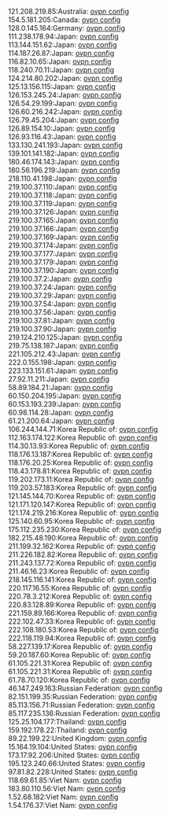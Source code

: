 121.208.219.85:Australia: [ovpn config](vpn/121_208_219_85.ovpn)  
154.5.181.205:Canada: [ovpn config](vpn/154_5_181_205.ovpn)  
128.0.145.164:Germany: [ovpn config](vpn/128_0_145_164.ovpn)  
111.238.178.94:Japan: [ovpn config](vpn/111_238_178_94.ovpn)  
113.144.151.62:Japan: [ovpn config](vpn/113_144_151_62.ovpn)  
114.187.26.87:Japan: [ovpn config](vpn/114_187_26_87.ovpn)  
116.82.10.65:Japan: [ovpn config](vpn/116_82_10_65.ovpn)  
118.240.70.11:Japan: [ovpn config](vpn/118_240_70_11.ovpn)  
124.214.80.202:Japan: [ovpn config](vpn/124_214_80_202.ovpn)  
125.13.156.115:Japan: [ovpn config](vpn/125_13_156_115.ovpn)  
126.153.245.24:Japan: [ovpn config](vpn/126_153_245_24.ovpn)  
126.54.29.199:Japan: [ovpn config](vpn/126_54_29_199.ovpn)  
126.60.216.242:Japan: [ovpn config](vpn/126_60_216_242.ovpn)  
126.79.45.204:Japan: [ovpn config](vpn/126_79_45_204.ovpn)  
126.89.154.10:Japan: [ovpn config](vpn/126_89_154_10.ovpn)  
126.93.116.43:Japan: [ovpn config](vpn/126_93_116_43.ovpn)  
133.130.241.193:Japan: [ovpn config](vpn/133_130_241_193.ovpn)  
139.101.141.182:Japan: [ovpn config](vpn/139_101_141_182.ovpn)  
180.46.174.143:Japan: [ovpn config](vpn/180_46_174_143.ovpn)  
180.56.196.219:Japan: [ovpn config](vpn/180_56_196_219.ovpn)  
218.110.41.198:Japan: [ovpn config](vpn/218_110_41_198.ovpn)  
219.100.37.110:Japan: [ovpn config](vpn/219_100_37_110.ovpn)  
219.100.37.118:Japan: [ovpn config](vpn/219_100_37_118.ovpn)  
219.100.37.119:Japan: [ovpn config](vpn/219_100_37_119.ovpn)  
219.100.37.126:Japan: [ovpn config](vpn/219_100_37_126.ovpn)  
219.100.37.165:Japan: [ovpn config](vpn/219_100_37_165.ovpn)  
219.100.37.166:Japan: [ovpn config](vpn/219_100_37_166.ovpn)  
219.100.37.169:Japan: [ovpn config](vpn/219_100_37_169.ovpn)  
219.100.37.174:Japan: [ovpn config](vpn/219_100_37_174.ovpn)  
219.100.37.177:Japan: [ovpn config](vpn/219_100_37_177.ovpn)  
219.100.37.179:Japan: [ovpn config](vpn/219_100_37_179.ovpn)  
219.100.37.190:Japan: [ovpn config](vpn/219_100_37_190.ovpn)  
219.100.37.2:Japan: [ovpn config](vpn/219_100_37_2.ovpn)  
219.100.37.24:Japan: [ovpn config](vpn/219_100_37_24.ovpn)  
219.100.37.29:Japan: [ovpn config](vpn/219_100_37_29.ovpn)  
219.100.37.54:Japan: [ovpn config](vpn/219_100_37_54.ovpn)  
219.100.37.56:Japan: [ovpn config](vpn/219_100_37_56.ovpn)  
219.100.37.81:Japan: [ovpn config](vpn/219_100_37_81.ovpn)  
219.100.37.90:Japan: [ovpn config](vpn/219_100_37_90.ovpn)  
219.124.210.125:Japan: [ovpn config](vpn/219_124_210_125.ovpn)  
219.75.138.187:Japan: [ovpn config](vpn/219_75_138_187.ovpn)  
221.105.212.43:Japan: [ovpn config](vpn/221_105_212_43.ovpn)  
222.0.155.198:Japan: [ovpn config](vpn/222_0_155_198.ovpn)  
223.133.151.61:Japan: [ovpn config](vpn/223_133_151_61.ovpn)  
27.92.11.211:Japan: [ovpn config](vpn/27_92_11_211.ovpn)  
58.89.184.21:Japan: [ovpn config](vpn/58_89_184_21.ovpn)  
60.150.204.195:Japan: [ovpn config](vpn/60_150_204_195.ovpn)  
60.153.193.239:Japan: [ovpn config](vpn/60_153_193_239.ovpn)  
60.98.114.28:Japan: [ovpn config](vpn/60_98_114_28.ovpn)  
61.21.200.64:Japan: [ovpn config](vpn/61_21_200_64.ovpn)  
106.244.144.71:Korea Republic of: [ovpn config](vpn/106_244_144_71.ovpn)  
112.163.174.122:Korea Republic of: [ovpn config](vpn/112_163_174_122.ovpn)  
114.30.13.93:Korea Republic of: [ovpn config](vpn/114_30_13_93.ovpn)  
118.176.13.187:Korea Republic of: [ovpn config](vpn/118_176_13_187.ovpn)  
118.176.20.25:Korea Republic of: [ovpn config](vpn/118_176_20_25.ovpn)  
118.43.178.81:Korea Republic of: [ovpn config](vpn/118_43_178_81.ovpn)  
119.202.173.11:Korea Republic of: [ovpn config](vpn/119_202_173_11.ovpn)  
119.203.57.183:Korea Republic of: [ovpn config](vpn/119_203_57_183.ovpn)  
121.145.144.70:Korea Republic of: [ovpn config](vpn/121_145_144_70.ovpn)  
121.171.120.147:Korea Republic of: [ovpn config](vpn/121_171_120_147.ovpn)  
121.174.219.216:Korea Republic of: [ovpn config](vpn/121_174_219_216.ovpn)  
125.140.60.95:Korea Republic of: [ovpn config](vpn/125_140_60_95.ovpn)  
175.112.235.230:Korea Republic of: [ovpn config](vpn/175_112_235_230.ovpn)  
182.215.48.190:Korea Republic of: [ovpn config](vpn/182_215_48_190.ovpn)  
211.199.32.162:Korea Republic of: [ovpn config](vpn/211_199_32_162.ovpn)  
211.226.182.82:Korea Republic of: [ovpn config](vpn/211_226_182_82.ovpn)  
211.243.137.72:Korea Republic of: [ovpn config](vpn/211_243_137_72.ovpn)  
211.46.16.23:Korea Republic of: [ovpn config](vpn/211_46_16_23.ovpn)  
218.145.116.141:Korea Republic of: [ovpn config](vpn/218_145_116_141.ovpn)  
220.117.16.55:Korea Republic of: [ovpn config](vpn/220_117_16_55.ovpn)  
220.78.3.212:Korea Republic of: [ovpn config](vpn/220_78_3_212.ovpn)  
220.83.128.89:Korea Republic of: [ovpn config](vpn/220_83_128_89.ovpn)  
221.159.89.166:Korea Republic of: [ovpn config](vpn/221_159_89_166.ovpn)  
222.102.47.33:Korea Republic of: [ovpn config](vpn/222_102_47_33.ovpn)  
222.108.180.53:Korea Republic of: [ovpn config](vpn/222_108_180_53.ovpn)  
222.118.119.94:Korea Republic of: [ovpn config](vpn/222_118_119_94.ovpn)  
58.227.139.17:Korea Republic of: [ovpn config](vpn/58_227_139_17.ovpn)  
59.20.187.60:Korea Republic of: [ovpn config](vpn/59_20_187_60.ovpn)  
61.105.221.31:Korea Republic of: [ovpn config](vpn/61_105_221_31.ovpn)  
61.105.221.31:Korea Republic of: [ovpn config](vpn/61_105_221_31.ovpn)  
61.78.70.120:Korea Republic of: [ovpn config](vpn/61_78_70_120.ovpn)  
46.147.249.163:Russian Federation: [ovpn config](vpn/46_147_249_163.ovpn)  
82.151.199.35:Russian Federation: [ovpn config](vpn/82_151_199_35.ovpn)  
85.113.156.71:Russian Federation: [ovpn config](vpn/85_113_156_71.ovpn)  
85.117.235.136:Russian Federation: [ovpn config](vpn/85_117_235_136.ovpn)  
125.25.104.177:Thailand: [ovpn config](vpn/125_25_104_177.ovpn)  
159.192.178.22:Thailand: [ovpn config](vpn/159_192_178_22.ovpn)  
89.22.199.22:United Kingdom: [ovpn config](vpn/89_22_199_22.ovpn)  
15.164.19.104:United States: [ovpn config](vpn/15_164_19_104.ovpn)  
173.17.92.206:United States: [ovpn config](vpn/173_17_92_206.ovpn)  
195.123.240.66:United States: [ovpn config](vpn/195_123_240_66.ovpn)  
97.81.82.228:United States: [ovpn config](vpn/97_81_82_228.ovpn)  
118.69.61.85:Viet Nam: [ovpn config](vpn/118_69_61_85.ovpn)  
183.80.110.56:Viet Nam: [ovpn config](vpn/183_80_110_56.ovpn)  
1.52.68.182:Viet Nam: [ovpn config](vpn/1_52_68_182.ovpn)  
1.54.176.37:Viet Nam: [ovpn config](vpn/1_54_176_37.ovpn)  
